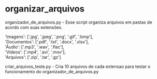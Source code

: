 # organizar_arquivos

 organizador_de_arquivos.py - Esse script organiza arquivos em pastas de acordo com suas extensões. 

   'Imagens': ['.jpg', '.jpeg', '.png', '.gif', '.bmp'], <br>
   'Documentos': ['.pdf', '.txt', '.docx', '.xlsx'], <br>
   'Áudio': ['.mp3', '.wav', '.flac'], <br>
   'Vídeos': ['.mp4', '.avi', '.mov'], <br>
   'Arquivos': ['.zip', '.tar', '.gz'] <br>

 criar_arquivos_teste.py - Cria 10 arquivos de cada extensao para testar o funcionamento do organizador_de_arquivos.py
